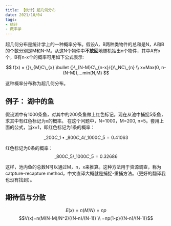 ```yaml
---
title: 【统计】超几何分布
date: 2021/10/04
tags: 
- 统计
- 概率学
---
```

超几何分布是统计学上的一种概率分布。假设A，B两种类物件的总和是N，A和B的个数分别是M和N-M。从这N个物件中**不放回**地随机抽出n个物件，其中A有x个，B有n-x个的概率可用如下公式表示:
<!--more-->
$$ f(x) = {}\_{M}C\_{x} \bullet {}\_{N-M}C\_{n-x}/{}\_NC\_{n} \\
x=Max(0, n-(N-M)),...min(N,M) $$

这种概率分布称为超几何分布。

## 例子： 湖中的鱼
假设湖中有1000条鱼，对其中的200条鱼做上红色标记。现在从池中捕捉5条鱼，求其中有红色标记为x的概率。
在这个问题中，N=1000，M=200, n=5。套用上面的公式，当x=1，即红色标记为1条的概率：

$$ {}\_{200}C\_{1} \bullet {}\_{800}C\_{4}/{}\_{1000}C\_{5} = 0.41063 $$

红色标记为0条的概率：
$$ {}\_{800}C\_{5}/{}\_{1000}C\_{5} = 0.32686 $$

这样，池内鱼的总数N可以通过M，n，x来推算。这种方法用于资源调查，称为catpture-recapture method，中文直译大概就是捕捉-重捕方法。（更好的翻译我也没有找到）。

## 期待值与分散
$$E(x)=n(M/N)=np$$
$$V(x)=n(M(N-M)/N^2){(N-n)/(N-1)} \\
=np(1-p){(N-n)/(N-1)}$$
